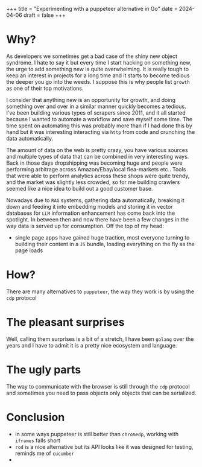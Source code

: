 +++
title = "Experimenting with a puppeteer alternative in Go"
date = 2024-04-06
draft = false
+++

# Why?
As developers we sometimes get a bad case of the shiny new object syndrome. I hate to say it but every time I start hacking on something new, the urge to add something new is quite overwhelming. It is really tough to keep an interest in projects for a long time and it starts to become tedious the deeper you go into the weeds. I suppose this is why people list `growth` as one of their top motivations.

I consider that anything new is an opportunity for growth, and doing something over and over in a similar manner quickly becomes a tedious. I've been building various types of scrapers since 2011, and it all started because I wanted to automate a workflow and save myself some time. The time spent on automating this was probably more than if I had done this by hand but it was interesting interacting via `http` from code and crunching the data automatically.

The amount of data on the web is pretty crazy, you have various sources and multiple types of data that can be combined in very interesting ways. Back in those days dropshipping was becoming huge and people were performing arbitrage across Amazon/Ebay/local flea-markets etc.. Tools that were able to perform analytics across these shops were quite trendy, and the market was slightly less crowded, so for me building crawlers seemed like a nice idea to build out a good customer base.

Nowadays due to `RAG` systems, gathering data automatically, breaking it down and feeding it into embedding models and storing it in vector databases for `LLM` information enhancement has come back into the spotlight. In between then and now there have been a few changes in the way data is served up for consumption. Off the top of my head:
- single page apps have gained huge traction, most everyone turning to building their content in a `JS` bundle, loading everything on the fly as the page loads
# How?
There are many alternatives to `puppeteer`, the way they work is by using the `cdp` protocol

# The pleasant surprises
Well, calling them surprises is a bit of a stretch, I have been `golang` over the years and I have to admit it is a pretty nice ecosystem and language. 

# The ugly parts
The way to communicate with the browser is still through the `cdp` protocol and sometimes you need to pass objects only objects that can be serialized.

# Conclusion
- in some ways puppeteer is still better than `chromedp`, working with `iframes` falls short
- `rod` is a nice alternative but its API looks like it was designed for testing, reminds me of `cucumber`
- 


